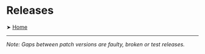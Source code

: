 # Releases

➤ [Home](../README.md)

---

_Note: Gaps between patch versions are faulty, broken or test releases._
